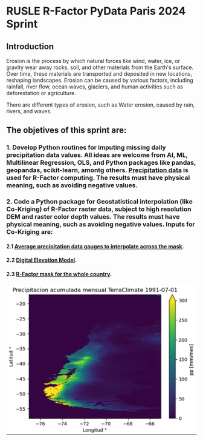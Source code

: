 # RUSLE R-Factor PyData Paris 2024 Sprint

## Introduction

Erosion is the process by which natural forces like wind, water, ice, or gravity wear away rocks, soil, and other materials from the Earth's surface. Over time, these materials are transported and deposited in new locations, reshaping landscapes. Erosion can be caused by various factors, including rainfall, river flow, ocean waves, glaciers, and human activities such as deforestation or agriculture.

There are different types of erosion, such as Water erosion, caused by rain, rivers, and waves.

## The objetives of this sprint are:

### 1. Develop Python routines for imputing missing daily precipitation data values. All ideas are welcome from AI, ML, Multilinear Regression, OLS, and Python packages like pandas, geopandas, scikit-learn, amontg others. [Precipitation data](https://github.com/ccalvocm/Erosion_24/blob/main/data/precipitation/example_data/Pp_day_86-16_Chile.csv) is used for R-Factor computing. The results must have physical meaning, such as avoiding negative values. 

### 2. Code a Python package for Geostatistical interpolation (like Co-Kriging) of R-Factor raster data, subject to high resolution DEM and raster color depth values. The results must have physical meaning, such as avoiding negative values. Inputs for Co-Kriging are:
####  2.1 [Average precipitation data gauges to interpolate across the mask](https://github.com/ccalvocm/Erosion_24/tree/main/data/precipitation/gauges_data).  
####  2.2 [Digital Elevation Model](https://www.dropbox.com/scl/fi/rmcbngua9kkyymnq78xa3/DEM_Chile90m19s.zip?rlkey=x58t1hi8nlmp710b5fn2f2dp8&st=dc0ei95i&dl=0).
####  2.3 [R-Factor mask for the whole country](https://www.dropbox.com/scl/fi/dnrcisgfjfpujjpmbimtj/ODEPA_FACTOR_R.zip?rlkey=qpknxgrjkj76edibn8d3violx&st=z7pe6tut&dl=0).

![](https://raw.githubusercontent.com/ccalvocm/Erosion_24/main/imgs/thumbnail_pp.png)
